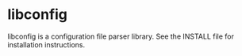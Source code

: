 libconfig
=========

libconfig is a configuration file parser library.
See the INSTALL file for installation instructions.
